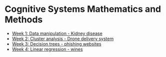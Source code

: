 # Cognitive Systems Mathematics and Methods 

* [Week 1: Data manipulation - Kidney disease](https://colab.research.google.com/drive/1VFGxe5RxSbUvaKGhcrqV2TNECOYEtiYh)
* [Week 2: Cluster analysis - Drone delivery system](https://colab.research.google.com/drive/1uX9k4HLNdZmLbM3qx95vw-ZhlaGAKQXS)
* [Week 3: Decision trees - phishing websites](https://colab.research.google.com/drive/1RfDp54uXWdK6sYnQ-0R6v8qIqL1qNFnO)
* [Week 4: Linear regression - wines](https://colab.research.google.com/drive/1nL6lWG319xVkJfq688ETw7m1zN6muqhT)